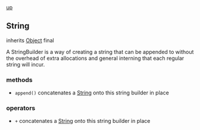 [up](index.md)

## String
inherits [Object](object.md)
final

A StringBuilder is a way of creating a string that can be appended to without the overhead of extra allocations and general interning that each regular string will incur.

### methods
- `append()` concatenates a [String](string.md) onto this string builder in place

### operators
- `+` concatenates a [String](string.md) onto this string builder in place
